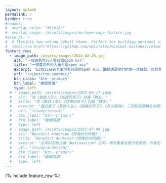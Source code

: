 ```yaml
---
layout: splash
permalink: /
hidden: true
#header:
#  overlay_color: "#5e616c"
#  overlay_image: /assets/images/mm-home-page-feature.jpg
#excerpt: >
#  A flexible two-column Jekyll theme. Perfect for building personal sites, blogs, and portfolios.<br />
#  <small><a href="https://github.com/mmistakes/minimal-mistakes/releases/tag/4.26.0">Latest release v4.26.0</a></#small>
feature_row:
  - image_path: /assets/images/2024-02-26.jpg
    alt: "一個喜劇外行人看台語open mic"
    title: "一個喜劇外行人看台語open mic"
    excerpt: "E2月25日去卡米地看台語的open mic，聽說這是他們的第一次嘗試。以前我沒有看過現場的open mic，出於好奇，揪了幾個人一起去卡米地看台語的open mic。"
    url: "/views/tsm-openmic/"
    btn_class: "btn--primary"
    btn_label: "繼續閱讀"
    type: left
  # - image_path: /assets/images/2023-04-17.jpeg
  #   alt: "從《重啟人生》、《我推的孩子》討論「轉生」"
  #   title: "從《重啟人生》、《我推的孩子》討論「轉生」"
  #   excerpt: "最近看了《重啟人生》、《我推的孩子》、《月之圓缺》，三部都是跟轉生有關的故事。轉生跟《你的名字》的靈魂互換最大的不同點是，至少身體還是你自己的……？這點我們等一下再討論。"
  #   url: "/study/tensei/"
  #   btn_class: "btn--primary"
  #   btn_label: "繼續閱讀"
  #   type: left
  # - image_path: /assets/images/2022-07-08.jpg
  #   alt: "Benedict Anderson《想像的共同體》"
  #   title: "Benedict Anderson《想像的共同體》"
  #   excerpt: "在探討民族主義（Nationalism）之前，得先看看這是什麼意思。作者定義為「一種想像的政治共同體——並且，它是被想像為本質上有限的，同時也享有主權的共同體。」"
  #   url: "/study/anderson/"
  #   btn_class: "btn--primary"
  #   btn_label: "繼續閱讀"      
  #   type: left
---
```


{% include feature_row %}